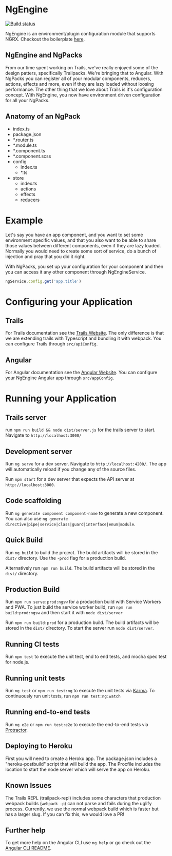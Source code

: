 # NgEngine

[![Build status][ci-image]][ci-url]

NgEngine is an environment/plugin configuration module that supports NGRX. Checkout the boilerplate [here](https://github.com/calistyle/NgEngine-bolierplate).

## NgEngine and NgPacks
From our time spent working on Trails, we've really enjoyed some of the design patters, specifically Trailpacks. We're bringing that to Angular. With NgPacks you can register all of your modular components, reducers, actions, effects and more, even if they are lazy loaded without loosing performance. The other thing that we love about Trails is it's configuration concept.  With NgEngine, you now have environment driven configuration for all your NgPacks.

## Anatomy of an NgPack
- index.ts
- package.json
- *.router.ts
- *.module.ts
- *.component.ts
- *.component.scss
- config
  - index.ts
  - *.ts
- store
  - index.ts
  - actions
  - effects
  - reducers
  
  
# Example
Let's say you have an app component, and you want to set some environment specific values, and that you also want to be able to share those values between different components, even if they are lazy loaded. Normally you would need to create some sort of service, do a bunch of injection and pray that you did it right.

With NgPacks, you set up your configuration for your component and then you can access it any other component through NgEngineService.

```js
ngService.config.get('app.title')
```

# Configuring your Application
## Trails
For Trails documentation see the [Trails Website](https://trailsjs.io).  The only difference is that we are extending trails with Typescript and bundling it with webpack. You can configure Trails through `src/apiConfig`.

## Angular
For Angular documentation see the [Angular Website](https://angular.io).  You can configure your NgEngine Angular app through `src/appConfig`.

# Running your Application

## Trails server
run `npm run build && node dist/server.js` for the trails server to start. Navigate to `http://localhost:3000/`

## Development server

Run `ng serve` for a dev server. Navigate to `http://localhost:4200/`. The app will automatically reload if you change any of the source files.

Run `npm start` for a dev server that expects the API server at `http://localhost:3000`.  

## Code scaffolding

Run `ng generate component component-name` to generate a new component. You can also use `ng generate directive|pipe|service|class|guard|interface|enum|module`.

## Quick Build

Run `ng build` to build the project. The build artifacts will be stored in the `dist/` directory. Use the `-prod` flag for a production build.

Alternatively run `npm run build`. The build artifacts will be stored in the `dist/` directory.

## Production Build
Run `npm run serve:prod:ngsw` for a production build with Service Workers and PWA. To just build the service worker build, run `npm run build:prod:ngsw` and then start it with `node dist/server`

Run `npm run build:prod` for a production build. The build artifacts will be stored in the `dist/` directory. To start the server run `node dist/server`.

## Running CI tests
Run `npm test` to execute the unit test, end to end tests, and mocha spec test for node.js.

## Running unit tests

Run `ng test` or `npm run test:ng` to execute the unit tests via [Karma](https://karma-runner.github.io). To continuously run unit tests, run `npm run test:ng:watch`

## Running end-to-end tests

Run `ng e2e` or `npm run test:e2e` to execute the end-to-end tests via [Protractor](http://www.protractortest.org/).

## Deploying to Heroku
First you will need to create a Heroku app. The package.json includes a "heroku-postbuild" script that will build the app. The Procfile includes the location to start the node server which will serve the app on Heroku.

## Known Issues
The Trails REPL (trailpack-repl) includes some characters that production webpack builds (`webpack -p`) can not parse and fails during the uglify process.  Currently, we use the normal webpack build which is faster but has a larger slug. If you can fix this, we would love a PR!

## Further help

To get more help on the Angular CLI use `ng help` or go check out the [Angular CLI README](https://github.com/angular/angular-cli/blob/master/README.md).

[ci-image]: https://img.shields.io/circleci/project/github/CaliStyle/NgEngine/master.svg
[ci-url]: https://circleci.com/gh/CaliStyle/NgEngine/tree/master
